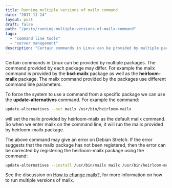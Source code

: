 ```yaml
---
title: Running multiple versions of mailx command
date: "2017-11-24"
layout: post
draft: false
path: "/posts/running-multiple-versions-of-mailx-command"
tags:
  - "command line tools"
  - "server management"
description: "Certain commands in Linux can be provided by multiple packages. The command provided by each package may differ. For example the mailx command is provided by the bsd-mailx package as well as the heirloom-mailx package. The mailx command provided by the packages use different command line parameters."
---
```


Certain commands in Linux can be provided by multiple packages. The command provided by each package may differ. For example the mailx command is provided by the **bsd-mailx** package as well as the **heirloom-mailx** package. The mailx command provided by the packages use different command line parameters.

To force the system to use a command from a specific package we can use the **update-alternatives** command. For example the command:

```bash
update-alternatives --set mailx /usr/bin/heirloom-mailx
```

will set the mailx provided by heirloom-mailx as the default mailx command. So when we enter mailx on the command line, it will run the mailx provided by heirloom-mailx package.

The above command may give an error on Debian Stretch. If the error suggests that the mailx package has not been registered, then the error can be corrected by registering the heirloom-mailx package using the command:

```bash
update-alternatives --install /usr/bin/mailx mailx /usr/bin/heirloom-mailx 10
```

See the discussion on [How to change mailx?](https://serverfault.com/questions/666334/how-to-change-mailx), for more information on how to run multiple versions of mailx.
